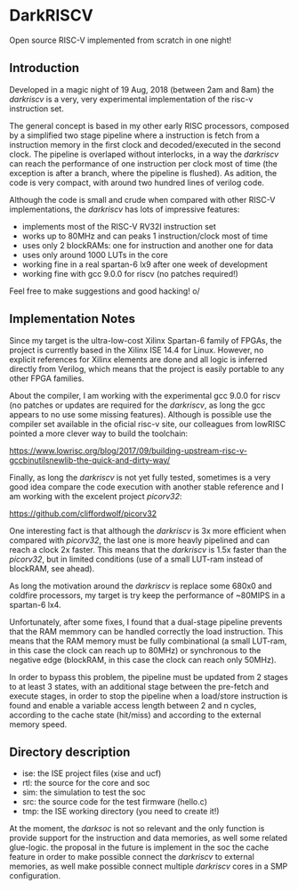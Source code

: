 # DarkRISCV
Open source RISC-V implemented from scratch in one night!

## Introduction

Developed in a magic night of 19 Aug, 2018 (between 2am and 8am) the *darkriscv* 
is a very, very experimental implementation of the risc-v instruction set. 

The general concept is based in my other early RISC processors, composed by a 
simplified two stage pipeline where a instruction is fetch from a instruction memory
in the first clock and decoded/executed in the second clock. The pipeline is
overlaped without interlocks, in a way the *darkriscv* can reach the performance of one 
instruction per clock most of time (the exception is after a branch, where
the pipeline is flushed). As adition, the code is very compact, with around two 
hundred lines of verilog code.

Although the code is small and crude when compared with other RISC-V implementations, 
the *darkriscv* has lots of impressive features:

- implements most of the RISC-V RV32I instruction set
- works up to 80MHz and can peaks 1 instruction/clock most of time
- uses only 2 blockRAMs: one for instruction and another one for data
- uses only around 1000 LUTs in the core
- working fine in a real spartan-6 lx9 after one week of development
- working fine with gcc 9.0.0 for riscv (no patches required!)

Feel free to make suggestions and good hacking! o/

## Implementation Notes

Since my target is the ultra-low-cost Xilinx Spartan-6 family of FPGAs, the project 
is currently based in the Xilinx ISE 14.4 for Linux. However, no explicit references for 
Xilinx elements are done and all logic is inferred directly from Verilog, which means
that the project is easily portable to any other FPGA families.

About the compiler, I am working with the experimental gcc 9.0.0 for riscv (no patches or
updates are required for the *darkriscv*, as long the gcc appears to no use some missing
features). Although is possible use the compiler set available in the oficial risc-v site, 
our colleagues from lowRISC pointed a more clever way to build the toolchain:

https://www.lowrisc.org/blog/2017/09/building-upstream-risc-v-gccbinutilsnewlib-the-quick-and-dirty-way/

Finally, as long the *darkriscv* is not yet fully tested, sometimes is a
very good idea compare the code execution with another stable reference and
I am working with the excelent project *picorv32*:

https://github.com/cliffordwolf/picorv32

One interesting fact is that although the *darkriscv* is 3x more efficient when compared
with *picorv32*, the last one is more heavly pipelined and can reach a clock
2x faster. This means that the *darkriscv* is 1.5x faster than the *picorv32*, but 
in limited conditions (use of a small LUT-ram instead of blockRAM, see ahead).

As long the motivation around the *darkriscv* is replace some 680x0 and coldfire 
processors, my target is try keep the performance of ~80MIPS in a spartan-6 lx4.

Unfortunately, after some fixes, I found that a dual-stage pipeline prevents
that the RAM memmory can be handled correctly the load instruction. This
means that the RAM memory must be fully combinational (a small LUT-ram, in this case the 
clock can reach up to 80MHz) or synchronous to the  negative edge (blockRAM, in this case
the clock can reach only 50MHz). 

In order to bypass this problem, the pipeline must be updated from 2 stages
to at least 3 states, with an additional stage between the pre-fetch and
execute stages, in order to stop the pipeline when a load/store instruction
is found and enable a variable access length between 2 and n cycles, according
to the cache state (hit/miss) and according to the external memory speed.

## Directory description

- ise: the ISE project files (xise and ucf)
- rtl: the source for the core and soc
- sim: the simulation to test the soc
- src: the source code for the test firmware (hello.c)
- tmp: the ISE working directory (you need to create it!)

At the moment, the *darksoc* is not so relevant and the only function is
provide support for the instruction and data memories, as well some related
glue-logic. the proposal in the future is implement in the soc the cache feature
in order to make possible connect the *darkriscv* to external memories, as well
make possible connect multiple *darkriscv* cores in a SMP configuration.
